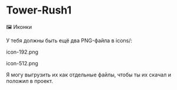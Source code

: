 # Tower-Rush1

🖼 Иконки

У тебя должны быть ещё два PNG-файла в icons/:

icon-192.png

icon-512.png

Я могу выгрузить их как отдельные файлы, чтобы ты их скачал и положил в проект.